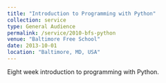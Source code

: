 ```yaml
---
title: "Introduction to Programming with Python"
collection: service
type: General Audience
permalink: /service/2010-bfs-python
venue: "Baltimore Free School"
date: 2013-10-01
location: "Baltimore, MD, USA"
---
```


Eight week introduction to programming with Python.